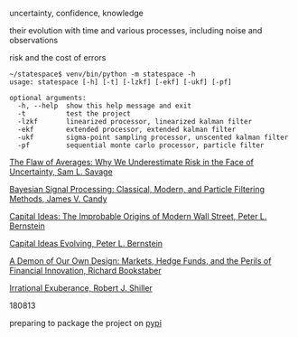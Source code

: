 uncertainty, confidence, knowledge

their evolution with time and various processes, including noise and observations

risk and the cost of errors

    ~/statespace$ venv/bin/python -m statespace -h
    usage: statespace [-h] [-t] [-lzkf] [-ekf] [-ukf] [-pf]
    
    optional arguments:
      -h, --help  show this help message and exit
      -t          test the project
      -lzkf       linearized processor, linearized kalman filter
      -ekf        extended processor, extended kalman filter
      -ukf        sigma-point sampling processor, unscented kalman filter
      -pf         sequential monte carlo processor, particle filter

[The Flaw of Averages: Why We Underestimate Risk in the Face of Uncertainty, Sam L. Savage](http://a.co/cDDBO9p)

[Bayesian Signal Processing: Classical, Modern, and Particle Filtering Methods, James V. Candy](http://a.co/gp4upXd)

[Capital Ideas: The Improbable Origins of Modern Wall Street, Peter L. Bernstein](http://a.co/1Y1DR9p)

[Capital Ideas Evolving, Peter L. Bernstein](http://a.co/awiRMxq)

[A Demon of Our Own Design: Markets, Hedge Funds, and the Perils of Financial Innovation, Richard Bookstaber](http://a.co/4FvnyfB)

[Irrational Exuberance, Robert J. Shiller](http://a.co/28kIJtS)

180813

preparing to package the project on [pypi](https://test.pypi.org/project/statespace/) 

